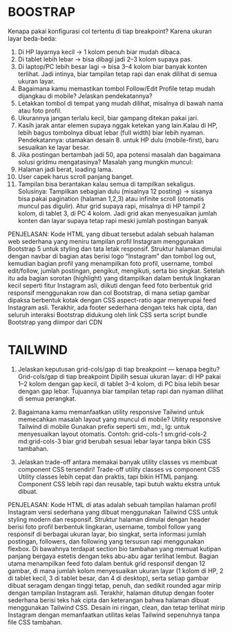 # BOOSTRAP
Kenapa pakai konfigurasi col tertentu di tiap breakpoint? Karena ukuran layar beda-beda:
1. Di HP layarnya kecil → 1 kolom penuh biar mudah dibaca.
2. Di tablet lebih lebar → bisa dibagi jadi 2–3 kolom supaya pas.
3. Di laptop/PC lebih besar lagi → bisa 3–4 kolom biar banyak konten terlihat. Jadi intinya, biar tampilan tetap rapi dan enak dilihat di semua ukuran layar.
4. Bagaimana kamu memastikan tombol Follow/Edit Profile tetap mudah dijangkau di mobile? Jelaskan pendekatannya?
5. Letakkan tombol di tempat yang mudah dilihat, misalnya di bawah nama atau foto profil.
6. Ukurannya jangan terlalu kecil, biar gampang ditekan pakai jari.
7. Kasih jarak antar elemen supaya nggak ketekan yang lain.Kalau di HP, lebih bagus tombolnya dibuat lebar (full width) biar lebih nyaman. Pendekatannya: utamakan desain 8. untuk HP dulu (mobile-first), baru sesuaikan ke layar besar.
8. Jika postingan bertambah jadi 50, apa potensi masalah dan bagaimana solusi gridmu mengatasinya? Masalah yang mungkin muncul:
9. Halaman jadi berat, loading lama.
10. User capek harus scroll panjang banget.
11. Tampilan bisa berantakan kalau semua di tampilkan sekaligus. Solusinya: Tampilkan sebagian dulu (misalnya 12 posting) → sisanya bisa pakai pagination (halaman 1,2,3) atau infinite scroll (otomatis muncul pas digulir). Atur grid supaya rapi, misalnya di HP tampil 2 kolom, di tablet 3, di PC 4 kolom. Jadi grid akan menyesuaikan jumlah konten dan layar supaya tetap rapi meski jumlah postingan banyak

PENJELASAN: Kode HTML yang dibuat tersebut adalah sebuah halaman web sederhana yang meniru tampilan profil Instagram menggunakan Bootstrap 5 untuk styling dan tata letak responsif. Struktur halaman dimulai dengan navbar di bagian atas berisi logo “Instagram” dan tombol log out, kemudian bagian profil yang menampilkan foto profil, username, tombol edit/follow, jumlah postingan, pengikut, mengikuti, serta bio singkat. Setelah itu ada bagian sorotan (highlight) yang ditampilkan dalam bentuk lingkaran kecil seperti fitur Instagram asli, diikuti dengan feed foto berbentuk grid responsif menggunakan row dan col Bootstrap, di mana setiap gambar dipaksa berbentuk kotak dengan CSS aspect-ratio agar menyerupai feed Instagram asli. Terakhir, ada footer sederhana dengan teks hak cipta, dan seluruh interaksi Bootstrap didukung oleh link CSS serta script bundle Bootstrap yang diimpor dari CDN

# TAILWIND
   1. Jelaskan keputusan grid-cols/gap di tiap breakpoint — kenapa begitu? Grid-cols/gap di tiap breakpoint Dipilih sesuai ukuran layar: di HP pakai 1–2 kolom dengan gap kecil, di tablet 3–4 kolom, di PC bisa lebih besar dengan gap lebar. Tujuannya biar tampilan tetap rapi dan nyaman dilihat di semua perangkat.
      
  2. Bagaimana kamu memanfaatkan utility responsive Tailwind untuk memecahkan masalah layout yang muncul di mobile? Utility responsive Tailwind di mobile Gunakan prefix seperti sm:, md:, lg: untuk menyesuaikan layout otomatis. Contoh: grid-cols-1 sm:grid-cols-2 md:grid-cols-3 biar grid berubah sesuai lebar layar tanpa bikin CSS tambahan.
      
  3. Jelaskan trade-off antara memakai banyak utility classes vs membuat component CSS tersendiri! Trade-off utility classes vs component CSS Utility classes lebih cepat dan praktis, tapi bikin HTML panjang. Component CSS lebih rapi dan reusable, tapi butuh waktu ekstra untuk dibuat.

PENJELASAN: Kode HTML di atas adalah sebuah tampilan halaman profil Instagram versi sederhana yang dibuat menggunakan Tailwind CSS untuk styling modern dan responsif. Struktur halaman dimulai dengan header berisi foto profil berbentuk lingkaran, username, tombol follow yang responsif di berbagai ukuran layar, bio singkat, serta informasi jumlah postingan, followers, dan following yang tersusun rapi menggunakan flexbox. Di bawahnya terdapat section bio tambahan yang memuat kutipan panjang bergaya estetis dengan teks abu-abu agar terlihat lembut. Bagian utama menampilkan feed foto dalam bentuk grid responsif dengan 12 gambar, di mana jumlah kolom menyesuaikan ukuran layar (1 kolom di HP, 2 di tablet kecil, 3 di tablet besar, dan 4 di desktop), serta setiap gambar dibuat seragam dengan tinggi tetap, penuh, dan sedikit rounded agar mirip dengan tampilan Instagram asli. Terakhir, halaman ditutup dengan footer sederhana berisi teks hak cipta dan keterangan bahwa halaman dibuat menggunakan Tailwind CSS. Desain ini ringan, clean, dan tetap terlihat mirip Instagram dengan memanfaatkan utilitas kelas Tailwind sepenuhnya tanpa file CSS tambahan.
